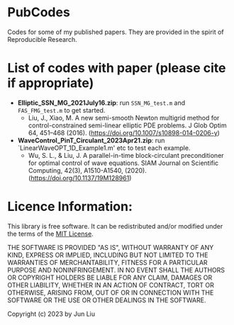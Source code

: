 # PubCodes
Codes for some of my published papers. They are provided in the spirit of Reproducible Research.

# List of codes with paper (please cite if appropriate)
- **Elliptic_SSN_MG_2021July16.zip**: run `SSN_MG_test.m` and `FAS_FMG_test.m` to get started.
  - Liu, J., Xiao, M. A new semi-smooth Newton multigrid method for control-constrained semi-linear elliptic PDE problems. J Glob Optim 64, 451–468 (2016). (https://doi.org/10.1007/s10898-014-0206-y) 
- **WaveControl_PinT_Circulant_2023Apr21.zip**: run `LinearWaveOPT_1D_Example1.m' etc to test each example.
  - Wu, S. L., & Liu, J.  A parallel-in-time block-circulant preconditioner for optimal control of wave equations. SIAM Journal on Scientific Computing, 42(3), A1510-A1540, (2020). (https://doi.org/10.1137/19M128961)
# Licence Information: 

This library is free software. 
It can be redistributed and/or modified under the terms of the [MIT License](https://opensource.org/licenses/MIT).

THE SOFTWARE IS PROVIDED "AS IS", WITHOUT WARRANTY OF ANY KIND, EXPRESS OR IMPLIED, 
INCLUDING BUT NOT LIMITED TO THE WARRANTIES OF MERCHANTABILITY, FITNESS FOR A PARTICULAR PURPOSE AND NONINFRINGEMENT. 
IN NO EVENT SHALL THE AUTHORS OR COPYRIGHT HOLDERS BE LIABLE FOR ANY CLAIM, DAMAGES OR OTHER LIABILITY, 
WHETHER IN AN ACTION OF CONTRACT, TORT OR OTHERWISE, ARISING FROM, OUT OF OR IN CONNECTION WITH THE SOFTWARE 
OR THE USE OR OTHER DEALINGS IN THE SOFTWARE.

Copyright (c) 2023 by Jun Liu
